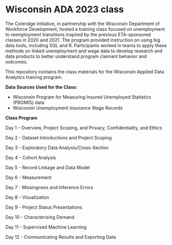 # Wisconsin ADA 2023 class
The Coleridge Initiative, in partnership with the Wisconsin Department of Workforce Development, hosted a training class focused on unemployment to reemployment transitions inspired by the previous ETA-sponsored classes in 2020 and 2021. The program provided instruction on using big data tools, including SQL and R. Participants worked in teams to apply these methods on linked unemployment and wage data to develop research and data products to better understand program claimant behavior and outcomes.

This repository contains the class materials for the Wisconsin Applied Data Analytics training program.

**Data Sources Used for the Class:**

- Wisconsin Program for Measuring Insured Unemployed Statistics (PROMIS) data
- Wisconsin Unemployment Insurance Wage Records

**Class Program**

Day 1 - Overview, Project Scoping, and Privacy, Confidentiality, and Ethics

Day 2 - Dataset Introductions and Project Scoping

Day 3 - Exploratory Data Analysis/Cross-Section

Day 4 - Cohort Analysis

Day 5 - Record Linkage and Data Model

Day 6 - Measurement

Day 7 - Missingness and Inference Errors

Day 8 - Visualization

Day 9 - Project Status Presentations

Day 10 - Characterizing Demand

Day 11 - Supervised Machine Learning

Day 12 - Communicating Results and Exporting Data

